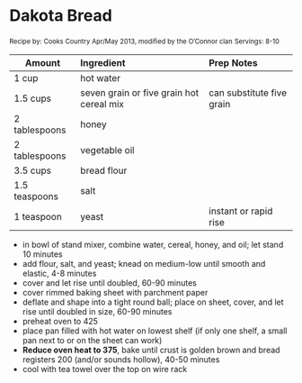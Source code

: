 # Dakota Bread

<small>Recipe by: Cooks Country Apr/May 2013, modified by the O’Connor clan</small>
<small>Servings: 8-10</small>

| Amount        | Ingredient                               | Prep Notes                |
| ------------- | :--------------------------------------- | :------------------------ |
| 1 cup         | hot water                                |                           |
| 1.5 cups      | seven grain or five grain hot cereal mix | can substitute five grain |
| 2 tablespoons | honey                                    |                           |
| 2 tablespoons | vegetable oil                            |                           |
| 3.5 cups      | bread flour                              |                           |
| 1.5 teaspoons | salt                                     |                           |
| 1 teaspoon    | yeast                                    | instant or rapid rise     |

- in bowl of stand mixer, combine water, cereal, honey, and oil; let stand 10 minutes
- add flour, salt, and yeast; knead on medium-low until smooth and elastic, 4-8 minutes
- cover and let rise until doubled, 60-90 minutes
- cover rimmed baking sheet with parchment paper
- deflate and shape into a tight round ball; place on sheet, cover, and let rise until doubled in size, 60-90 minutes
- preheat oven to 425
- place pan filled with hot water on lowest shelf (if only one shelf, a small pan next to or on the sheet can work)
- **Reduce oven heat to 375**, bake until crust is golden brown and bread registers 200 (and/or sounds hollow), 40-50 minutes
- cool with tea towel over the top on wire rack

<!-- Tags:
- bread
- vegetarian
- fiber
- oven
-->